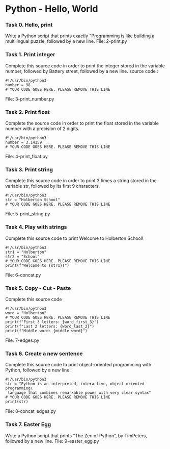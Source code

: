 # Python - Hello, World

### Task 0. Hello, print
Write a Python script that prints exactly "Programming is like building a multilingual puzzle, followed by a new line.
File: 2-print.py

### Task 1. Print integer
Complete this source code in order to print the integer stored in the variable number, followed by Battery street, followed by a new line.
source code : 
```
#!/usr/bin/python3
number = 98
# YOUR CODE GOES HERE. PLEASE REMOVE THIS LINE
```
File: 3-print_number.py

### Task 2. Print float
Complete the source code in order to print the float stored in the variable number with a precision of 2 digits.
```
#!/usr/bin/python3
number = 3.14159
# YOUR CODE GOES HERE. PLEASE REMOVE THIS LINE
```
File: 4-print_float.py

### Task 3. Print string
Complete this source code in order to print 3 times a string stored in the variable str, followed by its first 9 characters.
```
#!/usr/bin/python3
str = "Holberton School"
# YOUR CODE GOES HERE. PLEASE REMOVE THIS LINE
```
File: 5-print_string.py

### Task 4. Play with strings
Complete this source code to print Welcome to Holberton School!
```
#!/usr/bin/python3
str1 = "Holberton"
str2 = "School"
# YOUR CODE GOES HERE. PLEASE REMOVE THIS LINE
print(f"Welcome to {str1}!")
```
File: 6-concat.py

### Task 5. Copy - Cut - Paste
Complete this source code
```
#!/usr/bin/python3
word = "Holberton"
# YOUR CODE GOES HERE. PLEASE REMOVE THIS LINE
print(f"First 3 letters: {word_first_3}")
print(f"Last 2 letters: {word_last_2}")
print(f"Middle word: {middle_word}")
```
File: 7-edges.py

### Task 6. Create a new sentence
Complete this source code to print object-oriented programming with Python, followed by a new line.
```
#!/usr/bin/python3
str = "Python is an interpreted, interactive, object-oriented programming\
 language that combines remarkable power with very clear syntax"
# YOUR CODE GOES HERE. PLEASE REMOVE THIS LINE
print(str)
```
File: 8-concat_edges.py

### Task 7. Easter Egg
Write a Python script that prints “The Zen of Python”, by TimPeters, followed by a new line.
File: 9-easter_egg.py
